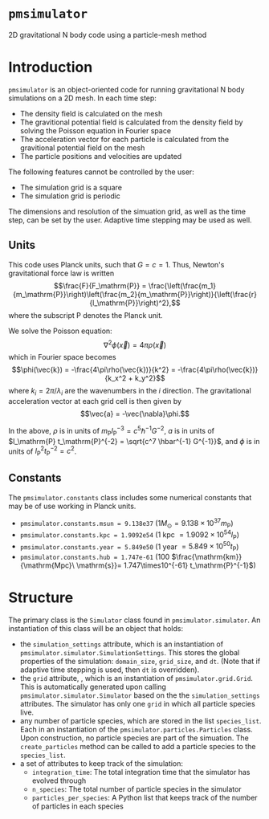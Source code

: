 # `pmsimulator`
2D gravitational N body code using a particle-mesh method

# Introduction
`pmsimulator` is an object-oriented code for running gravitational N body simulations on a 2D mesh.  In each time step:
* The density field is calculated on the mesh
* The gravitional potential field is calculated from the density field by solving the Poisson equation in Fourier space
* The acceleration vector for each particle is calculated from the gravitional potential field on the mesh
* The particle positions and velocities are updated

The following features cannot be controlled by the user:
* The simulation grid is a square
* The simulation grid is periodic

The dimensions and resolution of the simuation grid, as well as the time step, can be set by the user.  Adaptive time stepping may be used as well.

## Units

This code uses Planck units, such that $G = c = 1$.  Thus, Newton's gravitational force law is written
$$\frac{F}{F_\mathrm{P}} = \frac{\left(\frac{m_1}{m_\mathrm{P}}\right)\left(\frac{m_2}{m_\mathrm{P}}\right)}{\left(\frac{r}{l_\mathrm{P}}\right)^2},$$
where the subscript P denotes the Planck unit.

We solve the Poisson equation:
$$\nabla^2 \phi(\vec{x}) = 4\pi\rho(\vec{x})$$
which in Fourier space becomes
$$\phi(\vec{k}) = -\frac{4\pi\rho(\vec{k})}{k^2} = -\frac{4\pi\rho(\vec{k})}{k_x^2 + k_y^2}$$
where $k_i = 2\pi/\lambda_i$ are the wavenumbers in the $i$ direction.
The gravitational acceleration vector at each grid cell is then given by
$$\vec{a} = -\vec{\nabla}\phi.$$

In the above, $\rho$ is in units of $m_\mathrm{P} l_\mathrm{P}^{-3} = c^5 \hbar^{-1} G^{-2}$, $a$ is in units of $l_\mathrm{P} t_\mathrm{P}^{-2} = \sqrt{c^7 \hbar^{-1} G^{-1}}$, and $\phi$ is in units of $l_\mathrm{P}^2 t_\mathrm{P}^{-2} = c^2$.

## Constants

The `pmsimulator.constants` class includes some numerical constants that may be of use working in Planck units.
* `pmsimulator.constants.msun = 9.138e37` ($1 M_\odot = 9.138\times10^{37} m_\mathrm{P}$)
* `pmsimulator.constants.kpc = 1.9092e54` (1 kpc $= 1.9092\times10^{54} l_\mathrm{P}$)
* `pmsimulator.constants.year = 5.849e50` (1 year $= 5.849\times10^{50} t_\mathrm{P}$)
* `pmsimulator.constants.hub = 1.747e-61` (100 $\frac{\mathrm{km}}{\mathrm{Mpc}\ \mathrm{s}}= 1.747\times10^{-61} t_\mathrm{P}^{-1}$)

# Structure

The primary class is the `Simulator` class found in `pmsimulator.simulator`.  An instantiation of this class will be an object that holds:
* the `simulation_settings` attribute, which is an instantiation of `pmsimulator.simulator.SimulationSettings`.  This stores the global properties of the simulation: `domain_size`, `grid_size`, and `dt`.  (Note that if adaptive time stepping is used, then `dt` is overridden).
* the `grid` attribute, , which is an instantiation of `pmsimulator.grid.Grid`.  This is automatically generated upon calling `pmsimulator.simulator.Simulator` based on the the `simulation_settings` attributes.  The simulator has only one `grid` in which all particle species live.
* any number of particle species, which are stored in the list `species_list`.  Each in an instantiation of the `pmsimulator.particles.Particles` class.  Upon construction, no particle species are part of the simuation.  The `create_particles` method can be called to add a particle species to the `species_list`.
* a set of attributes to keep track of the simulation:
  - `integration_time`: The total integration time that the simulator has evolved through
  - `n_species`: The total number of particle species in the simulator
  - `particles_per_species`: A Python list that keeps track of the number of particles in each species
